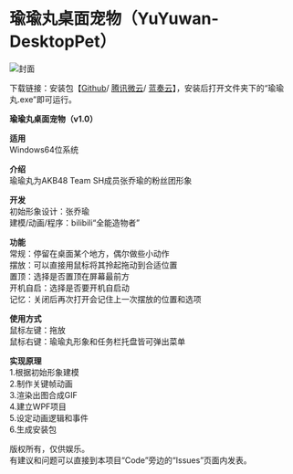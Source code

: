 # 瑜瑜丸桌面宠物（YuYuwan-DesktopPet）
![封面](https://github.com/tp1415926535/YuYuwan-DesktopPet/blob/ef62de9ceec0c7eb932b07affe34e4076f98cd7d/%E7%91%9C%E7%91%9C%E4%B8%B8%E5%B0%81%E9%9D%A2.jpg)
  
下载链接：安装包【[Github](https://github.com/tp1415926535/YuYuwan-DesktopPet/raw/master/%E7%91%9C%E7%91%9C%E4%B8%B8%E5%AE%89%E8%A3%85%E5%8C%85.exe)/ [腾讯微云](https://share.weiyun.com/9B34LsON)/ [蓝奏云](https://wws.lanzous.com/iXFaPg2501e)】，安装后打开文件夹下的“瑜瑜丸.exe”即可运行。
  
  
**瑜瑜丸桌面宠物（v1.0）**  
    
**适用**  
Windows64位系统  
  
**介绍**  
瑜瑜丸为AKB48 Team SH成员张乔瑜的粉丝团形象  
  
**开发**  
初始形象设计：张乔瑜  
建模/动画/程序：bilibili“全能造物者”  
  
**功能**  
常规：停留在桌面某个地方，偶尔做些小动作  
摆放：可以直接用鼠标将其拎起拖动到合适位置  
置顶：选择是否置顶在屏幕最前方  
开机自启：选择是否要开机自启动  
记忆：关闭后再次打开会记住上一次摆放的位置和选项  
  
**使用方式**  
鼠标左键：拖放  
鼠标右键：瑜瑜丸形象和任务栏托盘皆可弹出菜单  

  
**实现原理**  
1.根据初始形象建模  
2.制作关键帧动画  
3.渲染出图合成GIF  
4.建立WPF项目  
5.设定动画逻辑和事件  
6.生成安装包  
  
  
版权所有，仅供娱乐。  
有建议和问题可以直接到本项目“Code”旁边的“Issues”页面内发表。
  
